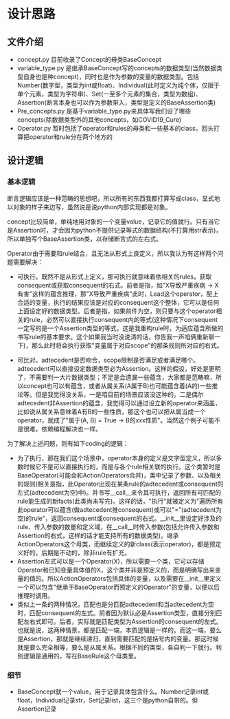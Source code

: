 # 设计思路

## 文件介绍
* concept.py 目前收录了Concept的母类BaseConcept
* variable_type.py 是继承BaseConcept写的concepts的数据类型(当然数据类型自身也是种concept)，同时也是作为参数的变量的数据类型。包括Number(数字型，类型为int或float)、Individual(此时定义为纯个体，仅限于单个元素，类型为字符串)、Set(一至多个元素的集合，类型为数组)、Assertion(断言本身也可以作为参数带入，类型是定义的BaseAssertion类)
* Pre_concepts.py 是基于variable_type.py来具体写我们设了哪些concepts(除数据类型外的其他concepts，如COVID19_Cure)
* Operator.py 暂时包括了operator和rules的母类和一些基本的class，回头打算把operator和rule分在两个地方的

## 设计逻辑
### 基本逻辑
  断言逻辑应该是一种范畴的思想吧，所以所有的东西我都打算写成class，显式地以对象的样子来边写，虽然说是说python内部实现都是对象。
  
  concept比较简单，单纯地用对象的一个变量value，记录它的值就行。只有当它是Assertion时，才会因为python不提供记录等式的数据结构(不打算用str表示)，所以单独写个BaseAssertion类，以存储断言式的左右式。
  
  Operator由于需要和rule结合，且无法从形式上良定义，所以我认为有这样两个问题需要解决：
  
  * 可执行。既然不是从形式上定义，那可执行就意味着依相关的rules，获取consequent或获取consequent的右式。前者是指，如"X导致严重疾病 → X有害"这样的蕴含推理，那"X导致严重疾病"此时，Lead这个operator，配上合适的变量，执行的结果应该是对应的consequent这个整体，它可以是任何上面设定好的数据类型。后者是指，如果前件为空，则只要与这个operator相关的rule，必然可以直接执行consequent内的等式(这种情况下consequent一定写的是一个Assertion类型的等式，这是我重构rule时，为适应蕴含所做的书写rule的基本要求。这个如果我当时没说清的话，你告我一声咱俩重新聊一下)，那么此时将会执行获取"变量属于对应scope"的那条规则所对应的右式。

  * 可比对。adtecedent是否吻合，scope限制是否满足或者满足哪个。adtecedent可以直接设定数据类型必为Assertion。这样的假设，好处是更明了，不需要判一大片数据类型；不足是会遗漏一些蕴含，大家都是范畴嘛，所以concept也可以有蕴含，或者从属关系(A属于B)也可能蕴含着(A的)一些推论等。但是我觉得没关系，一是咱目前的场景应该没这种的。二是偶尔adtecedent非Assertion的蕴含，我觉得可以通过设立新的operator来涵盖，比如说从属关系意味着A有B的一些性质，那这个也可以把从属当成一个operator，就成了"属于(A, B) = True → B的xxx性质"。当然这个例子可能不是很难，依赖编程解决也一样。

  为了解决上述问题，则有如下coding的逻辑：
  * 为了执行，那在我们这个场景中，operator本身的定义是文字型定义，所以多数时候它不是可以直接执行的，而是与各个rule相关联的执行。这个类暂时是BaseOperator(可能会和ActionOperators合并)，类中记录了参数、以及相关的规则(相关是指，此Operator出现在某条rule的adtecedent或consequent的左式(adtecedent为空)中)。并书写__call__来令其可执行，返回所有可匹配的rule能生成的新facts(此类尚未写完)。这样的话，"执行"就被定义为"遍历所有此operator可以蕴含(做adtecedent推consequent)或可以"="(adtecedent为空)的rule"，返回consequent或consequent的右式。__init__里设定好涉及的rule、传入参数的数量和定义域，在__call__时传入参数(包括允许传入参数和Assertion的右式，这样的话才能支持所有的数据类型)。继承ActionOperators这个母类，而继续定义的新class(表示operator)，都是预定义好的，后期是不动的，除非rule有扩充。
  * Assertion左式可以是一个Operator(X)，所以需要一个类，它可以存储Operator和已知变量具体值的X，这个类并非是预定义的，而是明确写出来变量的值的。所以ActionOperators包括具体的变量，以及需要在__init__里定义一个可以包含"继承于BaseOperator而预定义的Operator"的变量，以便以后推理时调用。
  * 类似上一条的两种情况，匹配也是分匹配adtecedent和当adtecedent为空时，匹配consequent的左式。前者因为默认必是Assertion类型，直接分别匹配左右式即可。后者，实际就是匹配类型为Assertion的consequent的左式。也就是说，这两种情景，都是匹配一端，本质逻辑是一样的。而这一端，要么是Assertion，那就是继续递归，直到需要匹配的是括号内的变量。那这时候就是要么完全相等，要么是从属关系。根据不同的类型，各自判一下就行。判别逻辑是通用的，写在BaseRule这个母类里。
  
  
### 细节
* BaseConcept就一个value，用于记录具体包含什么。Number记录int或float，Individual记录str，Set记录list，这三个是python自带的。但Assertion记录
